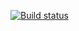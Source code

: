 [![Build status](https://ci.appveyor.com/api/projects/status/4ix2a8atwxx4ygdp?svg=true)](https://ci.appveyor.com/project/Soulmaers/ajs6-1)